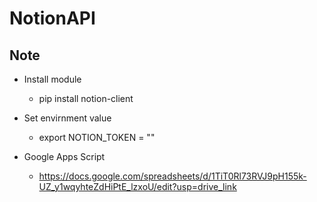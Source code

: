 # NotionAPI

## Note
- Install module
    - pip install notion-client
- Set envirnment value
    - export NOTION_TOKEN = ""

- Google Apps Script
    - https://docs.google.com/spreadsheets/d/1TiT0Rl73RVJ9pH155k-UZ_y1wqyhteZdHiPtE_lzxoU/edit?usp=drive_link
